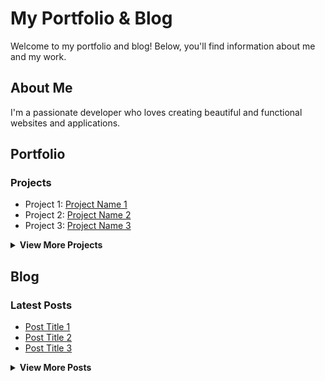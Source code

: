 # My Portfolio & Blog

Welcome to my portfolio and blog! Below, you'll find information about me and my work.

## About Me

I'm a passionate developer who loves creating beautiful and functional websites and applications.

## Portfolio

### Projects

- Project 1: [Project Name 1](#)
- Project 2: [Project Name 2](#)
- Project 3: [Project Name 3](#)

<details id="more-projects">
  <summary>View More Projects</summary>

  - Project 4: [Project Name 4](#)
  - Project 5: [Project Name 5](#)
</details>

## Blog

### Latest Posts

- [Post Title 1](#)
- [Post Title 2](#)
- [Post Title 3](#)

<details id="more-posts">
  <summary>View More Posts</summary>

  - [Post Title 4](#)
  - [Post Title 5](#)
</details>

<script rel = "script.js">

</script>

<style>
  /* Style for drop-down sections */
  details {
    margin-bottom: 10px;
  }

  /* Style for drop-down summary */
  summary {
    cursor: pointer;
    font-weight: bold;
  }

  /* Style for drop-down content */
  details > div {
    display: none;
    padding-left: 20px;
  }

  /* Show drop-down content when summary is clicked */
  details[open] > div {
    display: block;
  }
</style>
